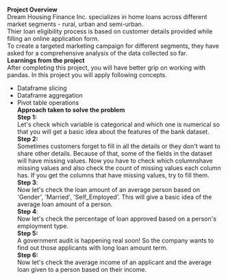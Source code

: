 <br><b>Project Overview</b></br>
Dream Housing Finance Inc. specializes in home loans across different market segments - rural, urban and semi-urban. <br> Thier loan eligibility process is based on customer details provided while filling an online application form.<br> To create a targeted marketing campaign for different segments, they have asked for a comprehensive analysis of the data collected so far.
<br><b>Learnings from the project</b></br>
After completing this project, you will have better grip on working with pandas. In this project you will apply following concepts.<br>
* Dataframe slicing<br>
* Dataframe aggregation<br>
* Pivot table operations<br>
<b>Approach taken to solve the problem</b><br>
<b>Step 1:</b><br>
Let's check which variable is categorical and which one is numerical so that you will get a basic idea about the features of the bank dataset.<br>
<b>Step 2:</b><br> Sometimes customers forget to fill in all the details or they don't want to share other details.
Because of that, some of the fields in the dataset will have missing values.
Now you have to check which columnshave missing values and also check the count of missing values each column has.
If you get the columns that have missing values, try to fill them.<br>
<b>Step 3</b>: <br>Now let's check the loan amount of an average person based on 'Gender', 'Married', 'Self_Employed'.
This will give a basic idea of the average loan amount of a person.<br>
<b>Step 4</b>: <br>Now let's check the percentage of loan approved based on a person's employment type.<br>
<b>Step 5:</b><br> A government audit is happening real soon! So the company wants to find out those applicants with long loan amount term.<br>
<b>Step 6:</b><br> Now let's check the average income of an applicant and the average loan given to a person based on their income.
